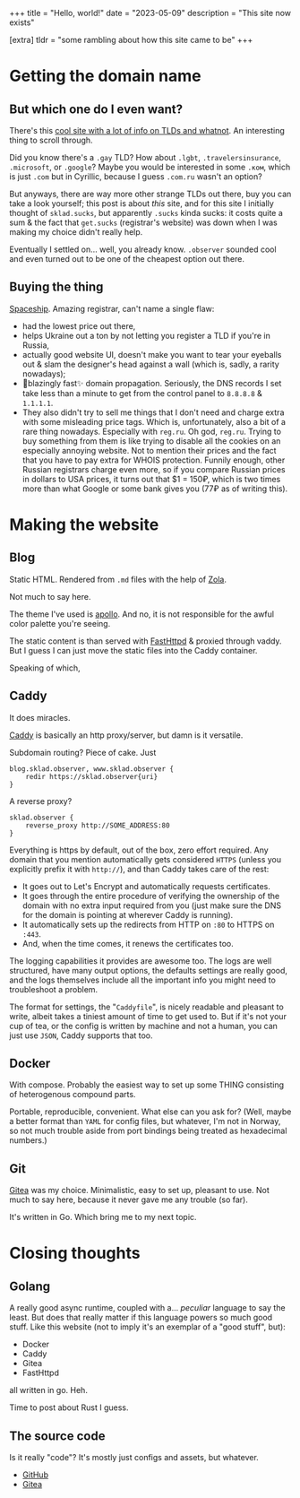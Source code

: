 +++
title = "Hello, world!"
date = "2023-05-09"
description = "This site now exists"

[extra]
tldr = "some rambling about how this site came to be"
+++

# Getting the domain name

## But which one do I even want?

There's this [cool site with a lot of info on TLDs and whatnot](https://tld-list.com/tlds-from-a-z).
An interesting thing to scroll through.

Did you know there's a `.gay` TLD? How about `.lgbt`, `.travelersinsurance`,
`.microsoft`, or `.google`?
Maybe you would be interested in some `.ком`, which is just `.com` but in Cyrillic,
because I guess `.com.ru` wasn't an option?

But anyways, there are way more other strange TLDs out there, buy you can take a look yourself;
this post is about *this* site, and for this site I initially thought of `sklad.sucks`,
but apparently `.sucks` kinda sucks: it costs quite a sum & the fact that `get.sucks`
(registrar's website) was down when I was making my choice didn't really help.

Eventually I settled on... well, you already know.
`.observer` sounded cool and even turned out to be one of the cheapest option out there.

## Buying the thing

[Spaceship](https://www.spaceship.com/). Amazing registrar, can't name a single flaw:
+ had the lowest price out there,
+ helps Ukraine out a ton by not letting you register a TLD if you're in Russia,
+ actually good website UI, doesn't make you want to tear your eyeballs out
& slam the designer's head against a wall (which is, sadly, a rarity nowadays);
+ 🚀blazingly fast✨ domain propagation. Seriously, the DNS records I set
take less than a minute to get from the control panel to `8.8.8.8` & `1.1.1.1`.
+ They also didn't try to sell me things that I don't need
and charge extra with some misleading price tags.
Which is, unfortunately, also a bit of a rare thing nowadays.
Especially with `reg.ru`. Oh god, `reg.ru`.
Trying to buy something from them is like trying to disable all the cookies
on an especially annoying website.
Not to mention their prices and the fact that you have to pay extra for WHOIS protection.
Funnily enough, other Russian registrars charge even more, so if you compare
Russian prices in dollars to USA prices, it turns out that $1 = 150₽,
which is two times more than what Google or some bank gives you (77₽ as of writing this).

# Making the website

## Blog

Static HTML. Rendered from `.md` files with the help of [Zola](https://www.getzola.org/).

Not much to say here.

The theme I've used is [apollo](https://www.getzola.org/themes/apollo/).
And no, it is not responsible for the awful color palette you're seeing.

The static content is than served with [FastHttpd](https://fasthttpd.org/) & proxied through vaddy.
But I guess I can just move the static files into the Caddy container.

Speaking of which,

## Caddy

It does miracles.

[Caddy](https://caddyserver.com/) is basically an http proxy/server,
but damn is it versatile.

Subdomain routing? Piece of cake. Just
```caddy
blog.sklad.observer, www.sklad.observer {
	redir https://sklad.observer{uri}
}
```

A reverse proxy?
```caddy
sklad.observer {
	reverse_proxy http://SOME_ADDRESS:80
}
```

Everything is https by default, out of the box, zero effort required.
Any domain that you mention automatically gets considered `HTTPS`
(unless you explicitly prefix it with `http://`),
and than Caddy takes care of the rest:
+ It goes out to Let's Encrypt and automatically requests certificates.
+ It goes through the entire procedure of verifying the ownership of the domain
with no extra input required from you
(just make sure the DNS for the domain is pointing at wherever Caddy is running).
+ It automatically sets up the redirects from HTTP on `:80` to HTTPS on `:443`.
+ And, when the time comes, it renews the certificates too.

The logging capabilities it provides are awesome too.
The logs are well structured, have many output options, the defaults settings are really good,
and the logs themselves include all the important info you might need to troubleshoot a problem.

The format for settings, the "`Caddyfile`", is nicely readable and pleasant to write,
albeit takes a tiniest amount of time to get used to.
But if it's not your cup of tea, or the config is written by machine and not a human,
you can just use `JSON`, Caddy supports that too.

## Docker

With compose.
Probably the easiest way to set up some THING consisting of heterogenous compound parts.

Portable, reproducible, convenient. What else can you ask for?
(Well, maybe a better format than `YAML` for config files, but whatever,
I'm not in Norway, so not much trouble aside from port bindings
being treated as hexadecimal numbers.)

## Git

[Gitea](https://gitea.io/) was my choice.
Minimalistic, easy to set up, pleasant to use.
Not much to say here, because it never gave me any trouble (so far).

It's written in Go. Which bring me to my next topic.

# Closing thoughts

## Golang

A really good async runtime, coupled with a... *peculiar* language to say the least.
But does that really matter if this language powers so much good stuff.
Like this website (not to imply it's an exemplar of a "good stuff", but):
* Docker
* Caddy
* Gitea
* FastHttpd

all written in go.
Heh.

Time to post about Rust I guess.

## The source code

Is it really "code"?
It's mostly just configs and assets, but whatever.

+ [GitHub](https://github.com/SandaruKasa/sklad.observer)
+ [Gitea](https://gitea.sklad.observer/SandaruKasa/SKlad)
